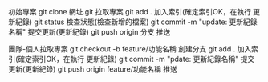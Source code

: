 初始專案
git clone 網址.git						拉取專案
git add . 								加入索引(確定索引OK，在執行 更新紀錄)
git status								檢查狀態(檢查新增的檔案)
git commit -m "update: 更新紀錄名稱"	提交更新(更新紀錄)
git push origin 分支					推送


團隊-個人拉取專案
git checkout -b feature/功能名稱		創建分支
git add .								加入索引(確定索引OK，在執行 更新紀錄)
git commit -m "pdate: 更新紀錄名稱"		提交更新(更新紀錄)
git push origin feature/功能名稱		推送